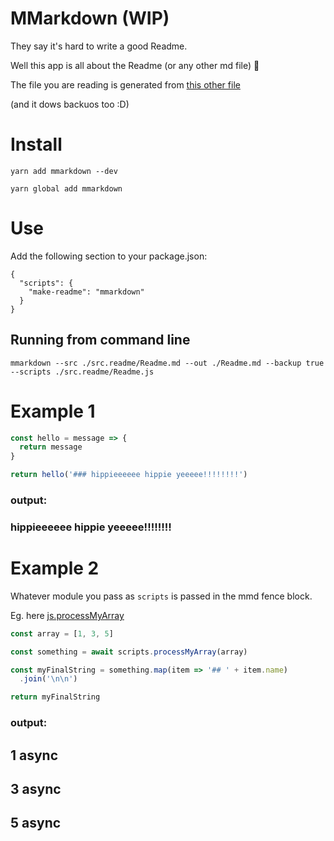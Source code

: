 # MMarkdown (WIP)

They say it's hard to write a good Readme.

Well this app is all about the Readme (or any other md file) 🎉

The file you are reading is generated from [this other file](./src.readme/Readme.md)

(and it dows backuos too :D)

# Install

`yarn add mmarkdown --dev`

`yarn global add mmarkdown`

# Use

Add the following section to your package.json:

```
{
  "scripts": {
    "make-readme": "mmarkdown"
  }
}
```

## Running from command line

```
mmarkdown --src ./src.readme/Readme.md --out ./Readme.md --backup true --scripts ./src.readme/Readme.js
```

# Example 1

```javascript
const hello = message => {
  return message
}

return hello('### hippieeeeee hippie yeeeee!!!!!!!!')
```

### output:

### hippieeeeee hippie yeeeee!!!!!!!!

# Example 2

Whatever module you pass as `scripts` is passed in the mmd fence block.

Eg. here [js.processMyArray](./src.readme/Readme.js)

```javascript
const array = [1, 3, 5]

const something = await scripts.processMyArray(array)

const myFinalString = something.map(item => '## ' + item.name)
  .join('\n\n')

return myFinalString
```

### output:

## 1 async

## 3 async

## 5 async
